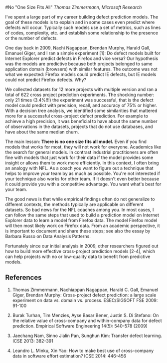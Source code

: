 #No "One Size Fits All"
_Thomas Zimmermann, Microsoft Research_

I've spent a large part of my career building defect prediction models. The goal of these models is to explain and in some cases even predict where defects will occur. Typically such models use a set of metrics, such as lines of codes, complexity, etc. and establish some relationship to the presence or the number of defects.

One day back in 2009, Nachi Nagappan, Brendan Murphy, Harald Gall, Emanuel Giger, and I ran a simple experiment [1]: Do defect models built for Internet Explorer predict defects in Firefox and vice versa? Our hypothesis was the models are predictive because both projects belonged to same application domain (browsers) with similar features. The outcome was not what we expected: Firefox models could predict IE defects, but IE models could not predict Firefox defects. Why?

We collected datasets for 12 more projects with multiple version and ran a total of 622 cross project prediction experiments. The shocking number: only 21 times (3.4%!!!) the experiment was successful, that is the defect model could predict with precision, recall, and accuracy of 75% or higher. With a decision tree analysis, we identified some similarities that mattered more for a successful cross-project defect prediction. For example to achieve a high precision, it was beneficial to have about the same number of observations in the datasets, projects that do not use databases, and have about the same median churn. 

The main lesson: **There is no one size fits all model.** Even if you find models that works for most, they will not work for everyone. Academics like the search for general models. In contrast industrial practitioners are often fine with models that just work for their data if the model provides some insight or allows them to work more efficiently. In this context, I often bring an analogy with NFL. As a coach you want to figure out a technique that helps to improve your team by as much as possible. You're not interested if your technique also works for other team. If it doesn't even better because it could provide you with a competitive advantage. You want what's best for your team.

The good news is that while empirical findings often do not generalize to different contexts, the methods typically are applicable on different datasets. So bad news for the NFL coaches among you. In most cases, I can follow the same steps that used to build a prediction model on Internet Explorer data to learn a model from Firefox data. The model Firefox model will then most likely work on Firefox data. From an academic perspective, it is important to document and share these steps; see also the essay by Barbara Russo on Data Analysis Patterns.

Fortunately since our initial analysis in 2009, other researchers figured out how to build more effective cross-project prediction models [2-4], which can help projects with no or low-quality data to benefit from predictive models.

## References

1. Thomas Zimmermann, Nachiappan Nagappan, Harald C. Gall, Emanuel Giger, Brendan Murphy: Cross-project defect prediction: a large scale experiment on data vs. domain vs. process. ESEC/SIGSOFT FSE 2009: 91-100

2. Burak Turhan, Tim Menzies, Ayse Basar Bener, Justin S. Di Stefano: On the relative value of cross-company and within-company data for defect prediction. Empirical Software Engineering 14(5): 540-578 (2009)

3. Jaechang Nam, Sinno Jialin Pan, Sunghun Kim: Transfer defect learning. ICSE 2013: 382-391

4.  Leandro L. Minku, Xin Yao: How to make best use of cross-company data in software effort estimation? ICSE 2014: 446-456

